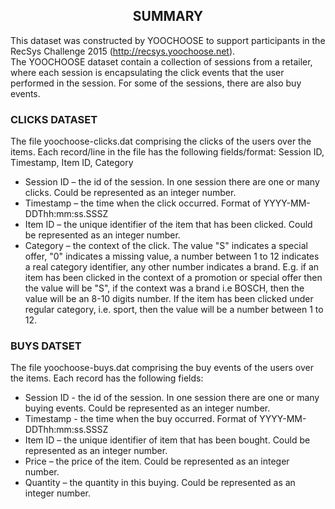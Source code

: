 ## <center> SUMMARY
This dataset was constructed by YOOCHOOSE to support participants in the RecSys Challenge 2015 (http://recsys.yoochoose.net).   
The YOOCHOOSE dataset contain a collection of sessions from a retailer, where each session
is encapsulating the click events that the user performed in the session.
For some of the sessions, there are also buy events.
    
### CLICKS DATASET
The file yoochoose-clicks.dat comprising the clicks of the users over the items.
Each record/line in the file has the following fields/format: Session ID, Timestamp, Item ID, Category
* Session ID – the id of the session. In one session there are one or many clicks. Could be represented as an integer number.
* Timestamp – the time when the click occurred. Format of YYYY-MM-DDThh:mm:ss.SSSZ
* Item ID – the unique identifier of the item that has been clicked. Could be represented as an integer number.
* Category – the context of the click. The value "S" indicates a special offer, "0" indicates  a missing value, a number between 1 to 12 indicates a real category identifier, any other number indicates a brand. E.g. if an item has been clicked in the context of a promotion or special offer then the value will be "S", if the context was a brand i.e BOSCH, then the value will be an 8-10 digits number. If the item has been clicked under regular category, i.e. sport, then the value will be a number between 1 to 12. 
 
### BUYS DATSET
The file yoochoose-buys.dat comprising the buy events of the users over the items.
Each record has the following fields:
* Session ID - the id of the session. In one session there are one or many buying events. Could be represented as an integer number.
* Timestamp - the time when the buy occurred. Format of YYYY-MM-DDThh:mm:ss.SSSZ
* Item ID – the unique identifier of item that has been bought. Could be represented as an integer number.
* Price – the price of the item. Could be represented as an integer number.
* Quantity – the quantity in this buying.  Could be represented as an integer number.


